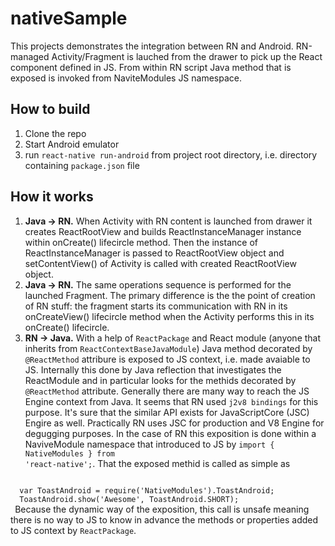 # nativeSample
This projects demonstrates the integration between RN and Android. RN-managed Activity/Fragment is lauched from the drawer to pick up the React component defined in JS. From within RN script Java method that is exposed is invoked from NaviteModules JS namespace.

## How to build
1. Clone the repo
2. Start Android emulator
3. run <code>react-native run-android</code> from project root directory, i.e. directory containing <code>package.json</code> file

## How it works
1. <b>Java -> RN.</b> When Activity with RN content is launched from drawer it creates ReactRootView and builds ReactInstanceManager instance within onCreate() lifecircle method. Then the instance of ReactInstanceManager is passed to ReactRootView object and setContentView() of Activity is called with created ReactRootView object.
2. <b>Java -> RN.</b> The same operations sequence is performed for the launched Fragment. The primary difference is the the point of creation of RN stuff: the fragment starts its communication with RN in its onCreateView() lifecircle method when the Activity performs this in its onCreate() lifecircle.
3. <b>RN -> Java.</b> With a help of <code>ReactPackage</code> and React module (anyone that inherits from <code>ReactContextBaseJavaModule</code>) Java method decorated by <code>@ReactMethod</code> attribure is exposed to JS context, i.e. made avaiable to JS. Internally this done by Java reflection that investigates the ReactModule and in particular looks for the methids decorated by <code>@ReactMethod</code> attribute. Generally there are many way to reach the JS Engine context from Java. It seems that RN used <code>j2v8 bindings</code> for this purpose. It's sure that the similar API exists for JavaScriptCore (JSC) Engire as well. Practically RN uses JSC for production and V8 Engine for degugging purposes. 
In the case of RN this exposition is done within a NaviveModule namespace that introduced to JS by 
<code>import { NativeModules } from 'react-native';</code>. That the exposed methid is called as simple as 
<code>
  var ToastAndroid = require('NativeModules').ToastAndroid;
  ToastAndroid.show('Awesome', ToastAndroid.SHORT);
 </code>
Because the dynamic way of the exposition, this call is unsafe meaning there is no way to JS to know in advance the methods or properties added to JS context by <code>ReactPackage</code>.


